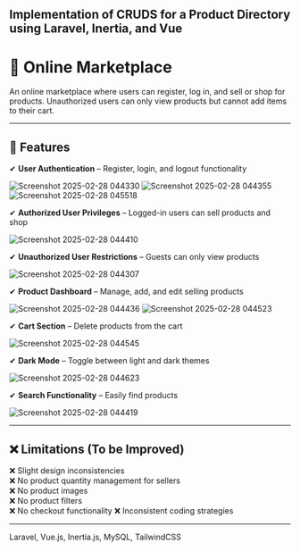 ## Implementation of CRUDS for a Product Directory using Laravel, Inertia, and Vue

# 🛒 Online Marketplace  
An online marketplace where users can register, log in, and sell or shop for products. Unauthorized users can only view products but cannot add items to their cart.

---

## 🚀 Features  
✔ **User Authentication** – Register, login, and logout functionality 

![Screenshot 2025-02-28 044330](https://github.com/user-attachments/assets/3d739359-d077-483a-a809-3892fd8f912f)
![Screenshot 2025-02-28 044355](https://github.com/user-attachments/assets/db815a13-e990-49e3-8783-e06c389031c4)
![Screenshot 2025-02-28 045518](https://github.com/user-attachments/assets/d93e2254-ae6a-4382-9f17-81109ebccf47)

✔ **Authorized User Privileges** – Logged-in users can sell products and shop  

![Screenshot 2025-02-28 044410](https://github.com/user-attachments/assets/098d2450-ec9f-4622-af44-5fae4d7f6503)

✔ **Unauthorized User Restrictions** – Guests can only view products 

![Screenshot 2025-02-28 044307](https://github.com/user-attachments/assets/ffffa7cb-02be-49f7-96f8-46424f0aeacf)

✔ **Product Dashboard** – Manage, add, and edit selling products  

![Screenshot 2025-02-28 044436](https://github.com/user-attachments/assets/e5c0d9c5-84c7-4e7e-91be-6ae443282467)
![Screenshot 2025-02-28 044523](https://github.com/user-attachments/assets/c6a4dbd1-5617-4a32-887a-46943f1a30ae)

✔ **Cart Section** – Delete products from the cart 

![Screenshot 2025-02-28 044545](https://github.com/user-attachments/assets/00ea41d0-0a69-41e1-a959-9d05cde4ad83)


✔ **Dark Mode** – Toggle between light and dark themes  

![Screenshot 2025-02-28 044623](https://github.com/user-attachments/assets/661dccd9-2e3a-4a31-95a4-f37efc851f90)

✔ **Search Functionality** – Easily find products  

![Screenshot 2025-02-28 044419](https://github.com/user-attachments/assets/4494c6f3-77d1-4b12-bd77-ab5290ae5847)

---

## ❌ Limitations (To be Improved)  
❌ Slight design inconsistencies  
❌ No product quantity management for sellers  
❌ No product images  
❌ No product filters  
❌ No checkout functionality 
❌ Inconsistent coding strategies

---
Laravel, Vue.js, Inertia.js, MySQL, TailwindCSS
